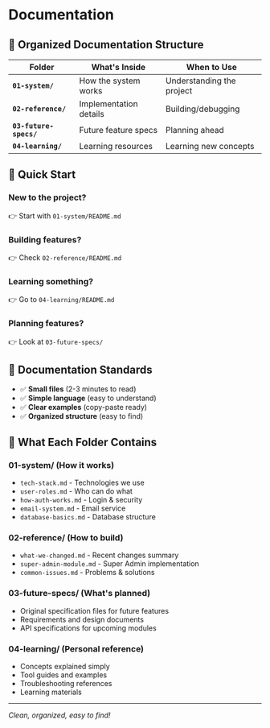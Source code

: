 # Documentation

## 📂 Organized Documentation Structure

| Folder                 | What's Inside          | When to Use               |
| ---------------------- | ---------------------- | ------------------------- |
| **`01-system/`**       | How the system works   | Understanding the project |
| **`02-reference/`**    | Implementation details | Building/debugging        |
| **`03-future-specs/`** | Future feature specs   | Planning ahead            |
| **`04-learning/`**     | Learning resources     | Learning new concepts     |

## 🚀 Quick Start

### **New to the project?**

👉 Start with `01-system/README.md`

### **Building features?**

👉 Check `02-reference/README.md`

### **Learning something?**

👉 Go to `04-learning/README.md`

### **Planning features?**

👉 Look at `03-future-specs/`

## 📏 Documentation Standards

- ✅ **Small files** (2-3 minutes to read)
- ✅ **Simple language** (easy to understand)
- ✅ **Clear examples** (copy-paste ready)
- ✅ **Organized structure** (easy to find)

## 🎯 What Each Folder Contains

### **01-system/ (How it works)**

- `tech-stack.md` - Technologies we use
- `user-roles.md` - Who can do what
- `how-auth-works.md` - Login & security
- `email-system.md` - Email service
- `database-basics.md` - Database structure

### **02-reference/ (How to build)**

- `what-we-changed.md` - Recent changes summary
- `super-admin-module.md` - Super Admin implementation
- `common-issues.md` - Problems & solutions

### **03-future-specs/ (What's planned)**

- Original specification files for future features
- Requirements and design documents
- API specifications for upcoming modules

### **04-learning/ (Personal reference)**

- Concepts explained simply
- Tool guides and examples
- Troubleshooting references
- Learning materials

---

_Clean, organized, easy to find!_
